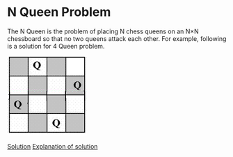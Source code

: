 # N Queen Problem
The N Queen is the problem of placing N chess queens on an N×N chessboard so that no two queens attack each other.
For example, following is a solution for 4 Queen problem.

![Problem](./NQueen.png)

[Solution](./src/NQueens.java)
[Explanation of solution](https://www.youtube.com/watch?v=xouin83ebxE)